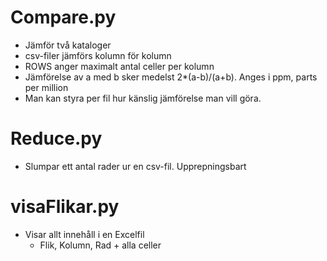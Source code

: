 # Compare.py

* Jämför två kataloger
* csv-filer jämförs kolumn för kolumn
* ROWS anger maximalt antal celler per kolumn
* Jämförelse av a med b sker medelst 2*(a-b)/(a+b). Anges i ppm, parts per million
* Man kan styra per fil hur känslig jämförelse man vill göra.

# Reduce.py

* Slumpar ett antal rader ur en csv-fil. Upprepningsbart

# visaFlikar.py

* Visar allt innehåll i en Excelfil
	* Flik, Kolumn, Rad + alla celler